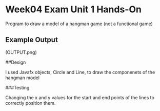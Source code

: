 # Week04 Exam Unit 1 Hands-On

Program to draw a model of a hangman game (not a functional game)

## Example Output
(OUTPUT.png)

##Design

I used Javafx objects, Circle and Line, to draw the componenets of the hangman model

###Testing

Changing the x and y values for the start and end points of the lines to correctly position them.
